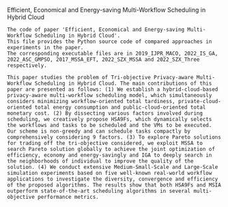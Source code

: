 Efficient, Economical and Energy-saving Multi-Workflow Scheduling in Hybrid Cloud

    The code of paper 'Efficient, Economical and Energy-saving Multi-Workflow Scheduling in Hybrid Cloud'.
    This file provides the Python source code of compared approaches in experiments in the paper. 
    The corresponding executable files are in 2019_IJPR_MACO, 2022_IS_GA, 2022_ASC_GMPSO, 2017_MSSA_EFT, 2022_SZX_MSSA and 2022_SZX_Three respectively.

    This paper studies the problem of Tri-objective Privacy-aware Multi-Workflow Scheduling in Hybrid Cloud. The main contributions of this paper are presented as follows: (1) We establish a hybrid-cloud-based privacy-aware multi-workflow scheduling model, which simultaneously considers minimizing workflow-oriented total tardiness, private-cloud-oriented total energy consumption and public-cloud-oriented total monetary cost. (2) By dissecting various factors involved during scheduling, we creatively propose HSA9Fs, which dynamically selects the workflows and tasks to be scheduled and the VMs to be executed. Our scheme is non-greedy and can schedule tasks compactly by comprehensively considering 9 factors. (3) To explore Pareto solutions for trading off the tri-objective considered, we exploit MSSA to search Pareto solution globally to achieve the joint optimization of efficiency, economy and energy-savingly and IGA to deeply search in the neighborhoods of individual to improve the quality of the solution. (4) We conduct extensive Medium-Small-Scale and Large-Scale simulation experiments based on five well-known real-world workflow applications to investigate the diversity, convergence and efficiency of the proposed algorithms. The results show that both HSA9Fs and MSIA outperform state-of-the-art scheduling algorithms in several multi-objective performance metrics.